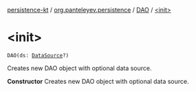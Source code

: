 [persistence-kt](../../index.md) / [org.panteleyev.persistence](../index.md) / [DAO](index.md) / [&lt;init&gt;](.)

# &lt;init&gt;

`DAO(ds: `[`DataSource`](http://docs.oracle.com/javase/8/docs/api/javax/sql/DataSource.html)`?)`

Creates new DAO object with optional data source.

**Constructor**
Creates new DAO object with optional data source.


